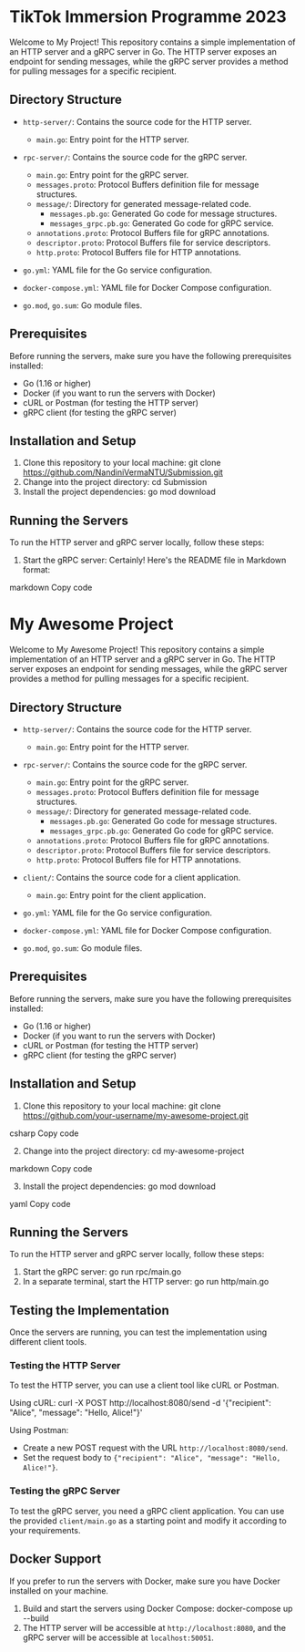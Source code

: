 # TikTok Immersion Programme 2023 

Welcome to My Project! This repository contains a simple implementation of an HTTP server and a gRPC server in Go. The HTTP server exposes an endpoint for sending messages, while the gRPC server provides a method for pulling messages for a specific recipient.

## Directory Structure

- `http-server/`: Contains the source code for the HTTP server.
  - `main.go`: Entry point for the HTTP server.

- `rpc-server/`: Contains the source code for the gRPC server.
  - `main.go`: Entry point for the gRPC server.
  - `messages.proto`: Protocol Buffers definition file for message structures.
  - `message/`: Directory for generated message-related code.
    - `messages.pb.go`: Generated Go code for message structures.
    - `messages_grpc.pb.go`: Generated Go code for gRPC service.
  - `annotations.proto`: Protocol Buffers file for gRPC annotations.
  - `descriptor.proto`: Protocol Buffers file for service descriptors.
  - `http.proto`: Protocol Buffers file for HTTP annotations.

- `go.yml`: YAML file for the Go service configuration.

- `docker-compose.yml`: YAML file for Docker Compose configuration.

- `go.mod`, `go.sum`: Go module files.

## Prerequisites

Before running the servers, make sure you have the following prerequisites installed:

- Go (1.16 or higher)
- Docker (if you want to run the servers with Docker)
- cURL or Postman (for testing the HTTP server)
- gRPC client (for testing the gRPC server)

## Installation and Setup

1. Clone this repository to your local machine: git clone https://github.com/NandiniVermaNTU/Submission.git
2. Change into the project directory: cd Submission
3. Install the project dependencies: go mod download

## Running the Servers

To run the HTTP server and gRPC server locally, follow these steps:

1. Start the gRPC server: 
Certainly! Here's the README file in Markdown format:

markdown
Copy code
# My Awesome Project

Welcome to My Awesome Project! This repository contains a simple implementation of an HTTP server and a gRPC server in Go. The HTTP server exposes an endpoint for sending messages, while the gRPC server provides a method for pulling messages for a specific recipient.

## Directory Structure

- `http-server/`: Contains the source code for the HTTP server.
  - `main.go`: Entry point for the HTTP server.

- `rpc-server/`: Contains the source code for the gRPC server.
  - `main.go`: Entry point for the gRPC server.
  - `messages.proto`: Protocol Buffers definition file for message structures.
  - `message/`: Directory for generated message-related code.
    - `messages.pb.go`: Generated Go code for message structures.
    - `messages_grpc.pb.go`: Generated Go code for gRPC service.
  - `annotations.proto`: Protocol Buffers file for gRPC annotations.
  - `descriptor.proto`: Protocol Buffers file for service descriptors.
  - `http.proto`: Protocol Buffers file for HTTP annotations.

- `client/`: Contains the source code for a client application.
  - `main.go`: Entry point for the client application.

- `go.yml`: YAML file for the Go service configuration.

- `docker-compose.yml`: YAML file for Docker Compose configuration.

- `go.mod`, `go.sum`: Go module files.

## Prerequisites

Before running the servers, make sure you have the following prerequisites installed:

- Go (1.16 or higher)
- Docker (if you want to run the servers with Docker)
- cURL or Postman (for testing the HTTP server)
- gRPC client (for testing the gRPC server)

## Installation and Setup

1. Clone this repository to your local machine:
git clone https://github.com/your-username/my-awesome-project.git

csharp
Copy code

2. Change into the project directory:
cd my-awesome-project

markdown
Copy code

3. Install the project dependencies:
go mod download

yaml
Copy code

## Running the Servers

To run the HTTP server and gRPC server locally, follow these steps:

1. Start the gRPC server: go run rpc/main.go
2. In a separate terminal, start the HTTP server: go run http/main.go


## Testing the Implementation

Once the servers are running, you can test the implementation using different client tools.

### Testing the HTTP Server

To test the HTTP server, you can use a client tool like cURL or Postman.

Using cURL:
curl -X POST http://localhost:8080/send -d '{"recipient": "Alice", "message": "Hello, Alice!"}'


Using Postman:
- Create a new POST request with the URL `http://localhost:8080/send`.
- Set the request body to `{"recipient": "Alice", "message": "Hello, Alice!"}`.

### Testing the gRPC Server

To test the gRPC server, you need a gRPC client application. You can use the provided `client/main.go` as a starting point and modify it according to your requirements.


## Docker Support

If you prefer to run the servers with Docker, make sure you have Docker installed on your machine.

1. Build and start the servers using Docker Compose: docker-compose up --build
2. The HTTP server will be accessible at `http://localhost:8080`, and the gRPC server will be accessible at `localhost:50051`.





